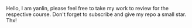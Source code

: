 Hello, I am yanlin, please feel free to take my work to review for the respective course. Don't forget to subscribe and give my repo a small star. Thx!
